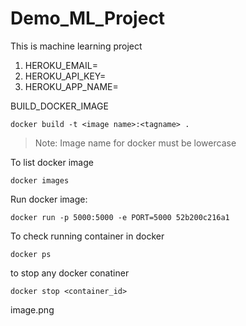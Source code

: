 # Demo_ML_Project
This is machine learning project

1. HEROKU_EMAIL=
2. HEROKU_API_KEY=
3. HEROKU_APP_NAME= 

BUILD_DOCKER_IMAGE
```
docker build -t <image name>:<tagname> .
```
>Note: Image name for docker must be lowercase

To list docker image
```
docker images
```
Run docker image: 
```
docker run -p 5000:5000 -e PORT=5000 52b200c216a1
```
To check running container in docker
```
docker ps
```
to stop any docker conatiner
```
docker stop <container_id>
```
image.png
